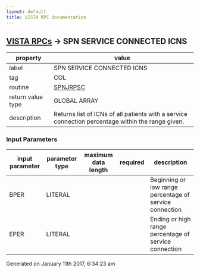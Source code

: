 ```yaml
---
layout: default
title: VISTA RPC documentation
---
```




## [VISTA RPCs](TableOfContent.md) &#8594; SPN SERVICE CONNECTED ICNS 

 property | value 
--- | --- 
 label | SPN SERVICE CONNECTED ICNS
 tag | COL
 routine | [SPNJRPSC](http://code.osehra.org/dox/Routine_SPNJRPSC_source.html)
 return value type | GLOBAL ARRAY
 description |    Returns list of ICNs of all patients with a service connection percentage within the range given.

### Input Parameters

| input parameter | parameter type | maximum data length | required | description | 
| --- | --- | --- | --- | --- | 
| BPER | LITERAL |  |  | Beginning or low range percentage of service connection | 
| EPER | LITERAL |  |  | Ending or high range percentage of service connection | 




Generated on January 11th 2017, 6:34:23 am